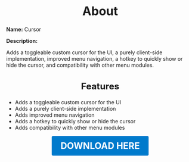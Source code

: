 <h1 style="text-align:center; font-size:2rem; font-weight:bold;">About</h1>

**Name:**
Cursor

**Description:**

Adds a toggleable custom cursor for the UI, a purely client-side implementation, improved menu navigation, a hotkey to quickly show or hide the cursor, and compatibility with other menu modules.

<h2 style="text-align:center; font-size:1.5rem; font-weight:bold;">Features</h2>

- Adds a toggleable custom cursor for the UI
- Adds a purely client-side implementation
- Adds improved menu navigation
- Adds a hotkey to quickly show or hide the cursor
- Adds compatibility with other menu modules




<p align="center"><a href="https://github.com/LiliaFramework/Modules/raw/refs/heads/gh-pages/cursor.zip" style="display:inline-block;padding:12px 24px;font-size:1.5rem;font-weight:bold;text-decoration:none;color:#fff;background-color:var(--md-primary-fg-color,#007acc);border-radius:4px;">DOWNLOAD HERE</a></p>

